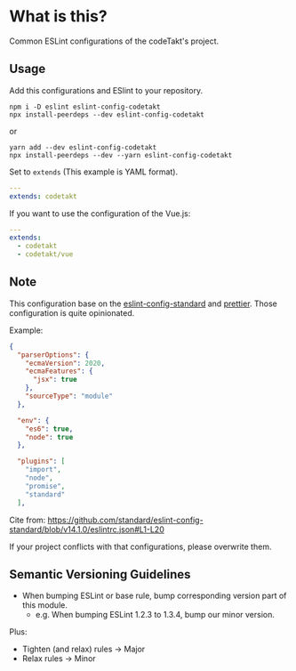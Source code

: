 # What is this?

Common ESLint configurations of the codeTakt's project.

## Usage

Add this configurations and ESlint to your repository.

    npm i -D eslint eslint-config-codetakt
    npx install-peerdeps --dev eslint-config-codetakt

or

    yarn add --dev eslint-config-codetakt
    npx install-peerdeps --dev --yarn eslint-config-codetakt

Set to `extends` (This example is YAML format).

```yaml
---
extends: codetakt
```

If you want to use the configuration of the Vue.js:

```yaml
---
extends:
  - codetakt
  - codetakt/vue
```

## Note

This configuration base on the [eslint-config-standard][] and [prettier][]. Those configuration is quite opinionated.

Example:

```json
{
  "parserOptions": {
    "ecmaVersion": 2020,
    "ecmaFeatures": {
      "jsx": true
    },
    "sourceType": "module"
  },

  "env": {
    "es6": true,
    "node": true
  },

  "plugins": [
    "import",
    "node",
    "promise",
    "standard"
  ],
```

Cite from: <https://github.com/standard/eslint-config-standard/blob/v14.1.0/eslintrc.json#L1-L20>

If your project conflicts with that configurations, please overwrite them.

[eslint-config-standard]: https://github.com/standard/eslint-config-standard "ESLint Config for JavaScript Standard Style."
[prettier]: https://prettier.io/docs/en/integrating-with-linters.html "Integrating with Linters · Prettier"

## Semantic Versioning Guidelines

- When bumping ESLint or base rule, bump corresponding version part of this module.
  - e.g. When bumping ESLint 1.2.3 to 1.3.4, bump our minor version.

Plus:

- Tighten (and relax) rules -> Major
- Relax rules -> Minor
